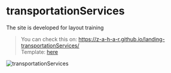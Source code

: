# transportationServices
The site is developed for layout training

> You can check this on: https://z-a-h-a-r.github.io/landing-transportationServices/  
> Template: [here](https://www.figma.com/file/MjDKUvcmYmEkdnZx7Fh93f1W/Templates-#5.-More-on-Figma.info)

![transportationServices](https://i.ibb.co/tZ3SVVM/Screenshot-2021-08-15-140445.png)

